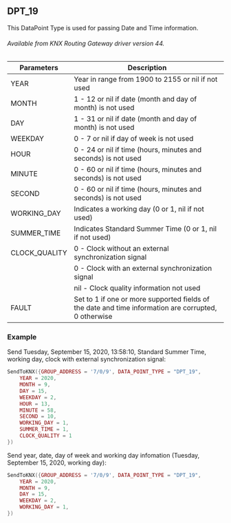 ## DPT\_19

This DataPoint Type is used for passing Date and Time information.

###### Available from KNX Routing Gateway driver version 44.

| Parameters  | Description |
| --- | --- |
| YEAR | Year in range from 1900 to 2155 or nil if not used |
| MONTH | 1 - 12 or nil if date (month and day of month) is not used |
| DAY | 1 - 31 or nil if date (month and day of month) is not used |
| WEEKDAY | 0 - 7 or nil if day of week is not used |
| HOUR | 0 - 24 or nil if time (hours, minutes and seconds) is not used |
| MINUTE | 0 - 60 or nil if time (hours, minutes and seconds) is not used |
| SECOND | 0 - 60 or nil if time (hours, minutes and seconds) is not used |
| WORKING\_DAY | Indicates a working day (0 or 1, nil if not used) |
| SUMMER\_TIME | Indicates Standard Summer Time (0 or 1, nil if not used) |
| CLOCK\_QUALITY | 0 - Clock without an external synchronization signal |
| | 0 - Clock with an external synchronization signal 
| | nil - Clock quality information not used |
| FAULT | Set to 1 if one or more supported fields of the date and time information are corrupted, 0 otherwise |


### Example

Send Tuesday, September 15, 2020, 13:58:10, Standard Summer Time, working day, clock with external synchronization signal:

```lua
SendToKNX({GROUP_ADDRESS = '7/0/9', DATA_POINT_TYPE = "DPT_19",
	YEAR = 2020,
	MONTH = 9,
	DAY = 15,
	WEEKDAY = 2,
	HOUR = 13,
	MINUTE = 58,
	SECOND = 10,
	WORKING_DAY = 1,
	SUMMER_TIME = 1,
	CLOCK_QUALITY = 1
})
```

Send year, date, day of week and working day infomation (Tuesday, September 15, 2020, working day):

```lua
SendToKNX({GROUP_ADDRESS = '7/0/9', DATA_POINT_TYPE = "DPT_19",
	YEAR = 2020,
	MONTH = 9,
	DAY = 15,
	WEEKDAY = 2,
	WORKING_DAY = 1,
})
```
